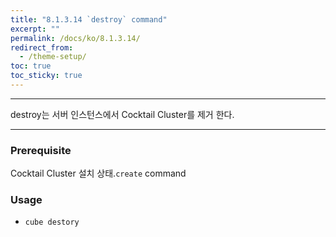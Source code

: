 ```yaml
---
title: "8.1.3.14 `destroy` command"
excerpt: ""
permalink: /docs/ko/8.1.3.14/
redirect_from:
  - /theme-setup/
toc: true
toc_sticky: true
---
```


---
destroy는 서버 인스턴스에서 Cocktail Cluster를 제거 한다. 

---

### Prerequisite
Cocktail Cluster 설치 상태.`create` command 


### Usage

* `cube destory`

